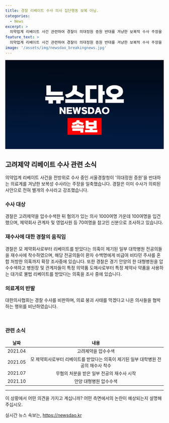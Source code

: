 ```yaml
---
title: 경찰 리베이트 수사 의사 집단행동 보복 아님.
categories:
  - News
excerpt: >
  의약업계 리베이트 사건 관련하여 경찰이 의대정원 증원 반대를 겨냥한 보복적 수사 주장을 부인했다. 고려제약을 압수수색한 결과 의사 100여 명이 입건되었으며, 제약회사 관계자와 영업사원 등 70여 명이 참고인 신분으로 조사되었음. 또한, 대학병원 전공의들을 재수사하고, 의혹은 비급여 비타민 주사까지 확대됐음을 밝혔다. 이에 대한의사협회 대변인은 경찰의 수사를 비판하며 의료 붕괴 사태를 우려했다. 경찰은 또한 대형병원 관계자들로부터 불법 리베이트를 받았다는 의혹에 대해 압수수색을 실시했지만, 이는 고려제약 사건과는 별개라고 설명했다.
feature_text: >
  의약업계 리베이트 사건 관련하여 경찰이 의대정원 증원 반대를 겨냥한 보복적 수사 주장을 부인했다. 고려제약을 압수수색한 결과 의사 100여 명이 입건되었으며, 제약회사 관계자와 영업사원 등 70여 명이 참고인 신분으로 조사되었음. 또한, 대학병원 전공의들을 재수사하고, 의혹은 비급여 비타민 주사까지 확대됐음을 밝혔다. 이에 대한의사협회 대변인은 경찰의 수사를 비판하며 의료 붕괴 사태를 우려했다. 경찰은 또한 대형병원 관계자들로부터 불법 리베이트를 받았다는 의혹에 대해 압수수색을 실시했지만, 이는 고려제약 사건과는 별개라고 설명했다.
image: '/assets/img/newsdao_breakingnews.jpg'
---
```


<p><img src="/assets/img/newsdao_breakingnews.jpg" alt="firstkoreanews 속보" /></p>

<h2 data-ke-size="size26">고려제약 리베이트 수사 관련 소식</h2>

<p data-ke-size="size16">의약업계 리베이트 사건을 전방위로 수사 중인 서울경찰청이 '의대정원 증원'을 반대하는 의료계를 겨냥한 보복성 수사라는 주장을 일축했습니다. 경찰은 이미 수사가 의뢰된 사안으로 전혀 별개의 수사라고 강조했습니다.</p>

<h3><b>수사 대상</b></h3>

<p data-ke-size="size16">경찰은 고려제약을 압수수색한 뒤 혐의가 있는 의사 1000여명 가운데 100여명을 입건했으며, 제약회사 관계자 및 영업사원 등 70여명을 참고인 신분으로 조사하고 있습니다.</p>

<h3><b>재수사에 대한 경찰의 움직임</b></h3>

<p data-ke-size="size16">경찰은 모 제약회사로부터 리베이트를 받았다는 의혹이 제기된 일부 대학병원 전공의들을 재수사에 착수하였으며, 해당 전공의들이 환자 수백명에게 비급여 비타민 주사를 혼합 처방한 의혹까지 확장 조사중에 있습니다. 또한 경찰은 경기 안양의 한 대형병원을 압수수색하고 병원장 및 관계자들이 특정 의약품 도매사로부터 특정 제약사 약품을 사용하는 대가로 불법 리베이트를 받았다는 의혹을 조사 중에 있습니다.</p>

<h3><b>의료계의 반발</b></h3>

<p data-ke-size="size16">대한의사협회는 경찰 수사를 비판하며, 의료 붕괴 사태를 막겠다고 나온 의사들을 협박하는 행위를 비난하였습니다.</p>

<p data-ke-size="size16">&#8203;</p>

<h3><b>관련 소식</b></h3>

<table>
<thead>
<tr>
<td style="text-align: center; height: 17px;"><b>날짜</b></td>
<td style="text-align: center; height: 17px;"><b>내용</b></td>
</tr>
</thead>
<tbody>
<tr>
<td style="text-align: center; height: 17px;">2021.04</td>
<td style="text-align: center; height: 17px;">고려제약을 압수수색</td>
</tr>
<tr>
<td style="text-align: center; height: 17px;">2021.05</td>
<td style="text-align: center; height: 17px;">모 제약회사로부터 리베이트를 받았다는 의혹이 제기된 일부 대학병원 전공의 재수사 착수</td>
</tr>
<tr>
<td style="text-align: center; height: 17px;">2021.07</td>
<td style="text-align: center; height: 17px;">무혐의 처분을 받은 일부 전공의 재수사 시작</td>
</tr>
<tr>
<td style="text-align: center; height: 17px;">2021.10</td>
<td style="text-align: center; height: 17px;">안양 대형병원 압수수색</td>
</tr>
</tbody>
</table>

<hr>

<p data-ke-size="size16">이 상황에서 어떤 의견을 가지고 계십니까? 어떤 측면에서의 논란이 예상되는지 설명해 주십시오.</p>
실시간 뉴스 속보는, <a href="https://newsdao.kr" rel="dofollow">https://newsdao.kr</a>


